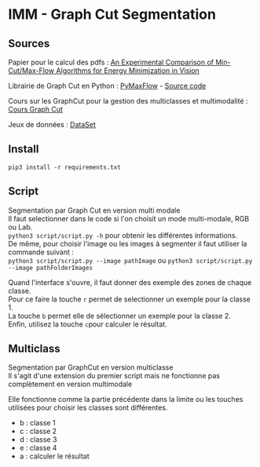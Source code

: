 # IMM - Graph Cut Segmentation

## Sources
Papier pour le calcul des pdfs : [An Experimental Comparison of Min-Cut/Max-Flow Algorithms for Energy Minimization in Vision](https://discovery.ucl.ac.uk/id/eprint/13383/1/13383.pdf)  

Librairie de Graph Cut en Python : [PyMaxFlow](https://pmneila.github.io/PyMaxflow/tutorial.html#a-first-example) - [Source code](https://github.com/pmneila/PyMaxflow/)  

Cours sur les GraphCut pour la gestion des multiclasses et multimodalité : [Cours Graph Cut](http://mickaelpechaud.free.fr/graphcuts.pdf)  

Jeux de données : [DataSet](https://www2.eecs.berkeley.edu/Research/Projects/CS/vision/bsds/)

## Install
`pip3 install -r requirements.txt`

## Script
Segmentation par Graph Cut en version multi modale  
Il faut selectionner dans le code si l'on choisit un mode multi-modale, RGB ou Lab.  
`python3 script/script.py -h` pour obtenir les différentes informations.  
De même, pour choisir l'image ou les images à segmenter il faut utiliser la commande suivant :  
`python3 script/script.py --image pathImage` ou `python3 script/script.py --image pathFolderImages`  

Quand l'interface s'ouvre, il faut donner des exemple des zones de chaque classe.  
Pour ce faire la touche `r` permet de selectionner un exemple pour la classe 1.  
La touche `b` permet elle de sélectionner un exemple pour la classe 2.  
Enfin, utilisez la touche `c`pour calculer le résultat.  

## Multiclass
Segmentation par GraphCut en version multiclasse  
Il s'agit d'une extension du premier script mais ne fonctionne pas complètement en version multimodale  

Elle fonctionne comme la partie précédente dans la limite ou les touches utilisées pour choisir les classes sont différentes.  
- b : classe 1
- c : classe 2
- d : classe 3
- e : classe 4
- a : calculer le résultat
